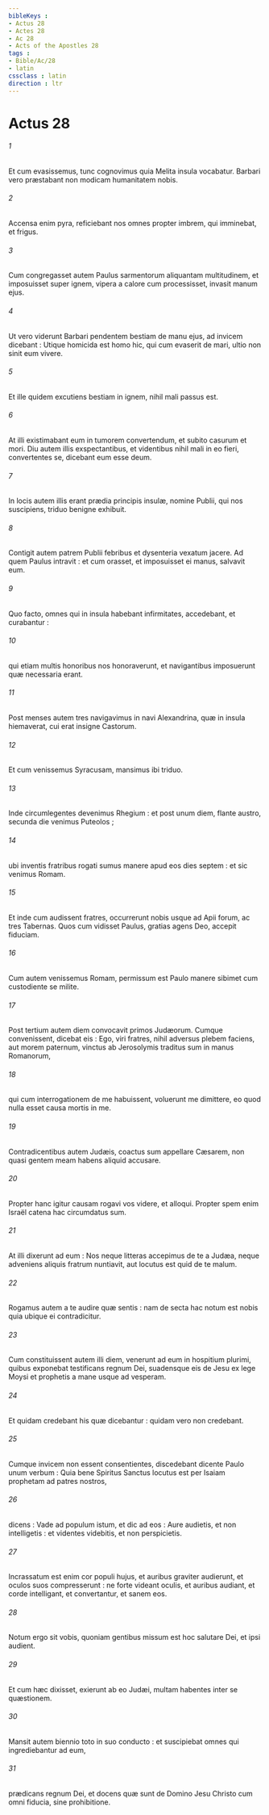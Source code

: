 ```yaml
---
bibleKeys : 
- Actus 28
- Actes 28
- Ac 28
- Acts of the Apostles 28
tags : 
- Bible/Ac/28
- latin
cssclass : latin
direction : ltr
---
```


# Actus 28

###### 1
Et cum evasissemus, tunc cognovimus quia Melita insula vocabatur. Barbari vero præstabant non modicam humanitatem nobis.
###### 2
Accensa enim pyra, reficiebant nos omnes propter imbrem, qui imminebat, et frigus.
###### 3
Cum congregasset autem Paulus sarmentorum aliquantam multitudinem, et imposuisset super ignem, vipera a calore cum processisset, invasit manum ejus.
###### 4
Ut vero viderunt Barbari pendentem bestiam de manu ejus, ad invicem dicebant : Utique homicida est homo hic, qui cum evaserit de mari, ultio non sinit eum vivere.
###### 5
Et ille quidem excutiens bestiam in ignem, nihil mali passus est.
###### 6
At illi existimabant eum in tumorem convertendum, et subito casurum et mori. Diu autem illis exspectantibus, et videntibus nihil mali in eo fieri, convertentes se, dicebant eum esse deum.
###### 7
In locis autem illis erant prædia principis insulæ, nomine Publii, qui nos suscipiens, triduo benigne exhibuit.
###### 8
Contigit autem patrem Publii febribus et dysenteria vexatum jacere. Ad quem Paulus intravit : et cum orasset, et imposuisset ei manus, salvavit eum.
###### 9
Quo facto, omnes qui in insula habebant infirmitates, accedebant, et curabantur :
###### 10
qui etiam multis honoribus nos honoraverunt, et navigantibus imposuerunt quæ necessaria erant.
###### 11
Post menses autem tres navigavimus in navi Alexandrina, quæ in insula hiemaverat, cui erat insigne Castorum.
###### 12
Et cum venissemus Syracusam, mansimus ibi triduo.
###### 13
Inde circumlegentes devenimus Rhegium : et post unum diem, flante austro, secunda die venimus Puteolos ;
###### 14
ubi inventis fratribus rogati sumus manere apud eos dies septem : et sic venimus Romam.
###### 15
Et inde cum audissent fratres, occurrerunt nobis usque ad Apii forum, ac tres Tabernas. Quos cum vidisset Paulus, gratias agens Deo, accepit fiduciam.
###### 16
Cum autem venissemus Romam, permissum est Paulo manere sibimet cum custodiente se milite.
###### 17
Post tertium autem diem convocavit primos Judæorum. Cumque convenissent, dicebat eis : Ego, viri fratres, nihil adversus plebem faciens, aut morem paternum, vinctus ab Jerosolymis traditus sum in manus Romanorum,
###### 18
qui cum interrogationem de me habuissent, voluerunt me dimittere, eo quod nulla esset causa mortis in me.
###### 19
Contradicentibus autem Judæis, coactus sum appellare Cæsarem, non quasi gentem meam habens aliquid accusare.
###### 20
Propter hanc igitur causam rogavi vos videre, et alloqui. Propter spem enim Israël catena hac circumdatus sum.
###### 21
At illi dixerunt ad eum : Nos neque litteras accepimus de te a Judæa, neque adveniens aliquis fratrum nuntiavit, aut locutus est quid de te malum.
###### 22
Rogamus autem a te audire quæ sentis : nam de secta hac notum est nobis quia ubique ei contradicitur.
###### 23
Cum constituissent autem illi diem, venerunt ad eum in hospitium plurimi, quibus exponebat testificans regnum Dei, suadensque eis de Jesu ex lege Moysi et prophetis a mane usque ad vesperam.
###### 24
Et quidam credebant his quæ dicebantur : quidam vero non credebant.
###### 25
Cumque invicem non essent consentientes, discedebant dicente Paulo unum verbum : Quia bene Spiritus Sanctus locutus est per Isaiam prophetam ad patres nostros,
###### 26
dicens : Vade ad populum istum, et dic ad eos : Aure audietis, et non intelligetis : et videntes videbitis, et non perspicietis.
###### 27
Incrassatum est enim cor populi hujus, et auribus graviter audierunt, et oculos suos compresserunt : ne forte videant oculis, et auribus audiant, et corde intelligant, et convertantur, et sanem eos.
###### 28
Notum ergo sit vobis, quoniam gentibus missum est hoc salutare Dei, et ipsi audient.
###### 29
Et cum hæc dixisset, exierunt ab eo Judæi, multam habentes inter se quæstionem.
###### 30
Mansit autem biennio toto in suo conducto : et suscipiebat omnes qui ingrediebantur ad eum,
###### 31
prædicans regnum Dei, et docens quæ sunt de Domino Jesu Christo cum omni fiducia, sine prohibitione.
